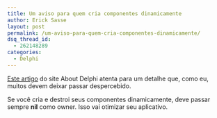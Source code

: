 ```yaml
---
title: Um aviso para quem cria componentes dinamicamente
author: Erick Sasse
layout: post
permalink: /um-aviso-para-quem-cria-componentes-dinamicamente/
dsq_thread_id:
  - 262148289
categories:
  - Delphi
---
```

[Este artigo][1] do site About Delphi atenta para um detalhe que, como eu, muitos devem deixar passar despercebido.

Se voc&ecirc; cria e destroi seus componentes dinamicamente, deve passar sempre **nil** como owner. Isso vai otimizar seu aplicativo.

 [1]: http://delphi.about.com/b/a/203912.htm